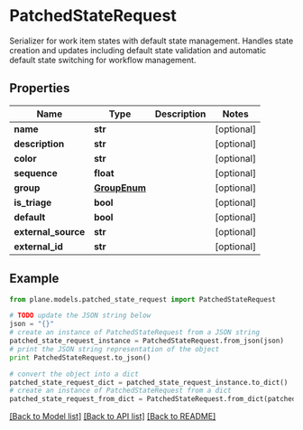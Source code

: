# PatchedStateRequest

Serializer for work item states with default state management.  Handles state creation and updates including default state validation and automatic default state switching for workflow management.

## Properties
Name | Type | Description | Notes
------------ | ------------- | ------------- | -------------
**name** | **str** |  | [optional] 
**description** | **str** |  | [optional] 
**color** | **str** |  | [optional] 
**sequence** | **float** |  | [optional] 
**group** | [**GroupEnum**](GroupEnum.md) |  | [optional] 
**is_triage** | **bool** |  | [optional] 
**default** | **bool** |  | [optional] 
**external_source** | **str** |  | [optional] 
**external_id** | **str** |  | [optional] 

## Example

```python
from plane.models.patched_state_request import PatchedStateRequest

# TODO update the JSON string below
json = "{}"
# create an instance of PatchedStateRequest from a JSON string
patched_state_request_instance = PatchedStateRequest.from_json(json)
# print the JSON string representation of the object
print PatchedStateRequest.to_json()

# convert the object into a dict
patched_state_request_dict = patched_state_request_instance.to_dict()
# create an instance of PatchedStateRequest from a dict
patched_state_request_from_dict = PatchedStateRequest.from_dict(patched_state_request_dict)
```
[[Back to Model list]](../README.md#documentation-for-models) [[Back to API list]](../README.md#documentation-for-api-endpoints) [[Back to README]](../README.md)


